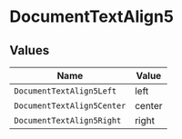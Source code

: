 # DocumentTextAlign5


## Values

| Name                       | Value                      |
| -------------------------- | -------------------------- |
| `DocumentTextAlign5Left`   | left                       |
| `DocumentTextAlign5Center` | center                     |
| `DocumentTextAlign5Right`  | right                      |